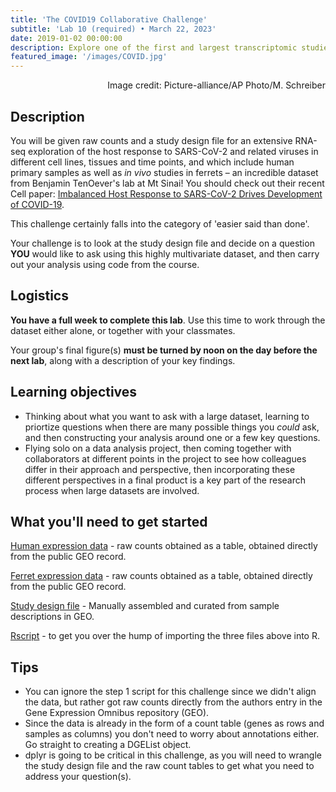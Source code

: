 ```yaml
---
title: 'The COVID19 Collaborative Challenge'
subtitle: 'Lab 10 (required) • March 22, 2023'
date: 2019-01-02 00:00:00
description: Explore one of the first and largest transcriptomic studies of of SARS-CoV-2. You start by parsing the study metadata to identify a question you're interested in, formulate a hypothesis, and carry out an analysis of the data to test this hypothesis.
featured_image: '/images/COVID.jpg'
---
```


<div style="text-align: right"> Image credit: Picture-alliance/AP Photo/M. Schreiber </div>

## Description

You will be given raw counts and a study design file for an extensive RNA-seq exploration of the host response to SARS-CoV-2 and related viruses in different cell lines, tissues and time points, and which include human primary samples as well as *in vivo* studies in ferrets – an incredible dataset from Benjamin TenOever's lab at Mt Sinai!  You should check out their recent Cell paper: [Imbalanced Host Response to SARS-CoV-2 Drives Development of COVID-19](https://doi.org/10.1016/j.cell.2020.04.026).

This challenge certainly falls into the category of 'easier said than done'.

Your challenge is to look at the study design file and decide on a question **YOU** would like to ask using this highly multivariate dataset, and then carry out your analysis using code from the course.

## Logistics

**You have a full week to complete this lab**.  Use this time to work through the dataset either alone, or together with your classmates.

Your group's final figure(s) **must be turned by noon on the day before the next lab**, along with a description of your key findings.

## Learning objectives

* Thinking about what you want to ask with a large dataset, learning to priortize questions when there are many possible things you *could* ask, and then constructing your analysis around one or a few key questions.
* Flying solo on a data analysis project, then coming together with collaborators at different points in the project to see how colleagues differ in their approach and perspective, then incorporating these different perspectives in a final product is a key part of the research process when large datasets are involved.

## What you'll need to get started

[Human expression data](http://DIYtranscriptomics.github.io/Data/files/GSE147507_RawReadCounts_Human.tsv) - raw counts obtained as a table, obtained directly from the public GEO record.

[Ferret expression data](http://DIYtranscriptomics.github.io/Data/files/GSE147507_RawReadCounts_Ferret.tsv) - raw counts obtained as a table, obtained directly from the public GEO record.

[Study design file](http://DIYtranscriptomics.github.io/Data/files/covid_metadata.txt) - Manually assembled and curated from sample descriptions in GEO.

[Rscript](http://DIYtranscriptomics.github.io/Data/files/loadData.R) - to get you over the hump of importing the three files above into R.


## Tips

* You can ignore the step 1 script for this challenge since we didn't align the data, but rather got raw counts directly from the authors entry in the Gene Expression Omnibus repository (GEO).
* Since the data is already in the form of a count table (genes as rows and samples as columns) you don't need to worry about annotations either.  Go straight to creating a DGEList object.
* dplyr is going to be critical in this challenge, as you will need to wrangle the study design file and the raw count tables to get what you need to address your question(s).

